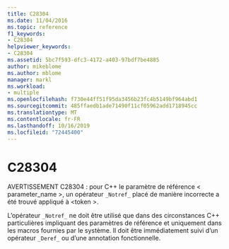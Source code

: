 ```yaml
---
title: C28304
ms.date: 11/04/2016
ms.topic: reference
f1_keywords:
- C28304
helpviewer_keywords:
- C28304
ms.assetid: 5bc7f593-dfc3-4172-a403-97bdf7be4885
author: mikeblome
ms.author: mblome
manager: markl
ms.workload:
- multiple
ms.openlocfilehash: f730e44ff51f95da3456b23fc4b5149bf964abd1
ms.sourcegitcommit: 485ffaedb1ade71490f11cf05962add1718945cc
ms.translationtype: MT
ms.contentlocale: fr-FR
ms.lasthandoff: 10/16/2019
ms.locfileid: "72445400"
---
```

# <a name="c28304"></a>C28304
AVERTISSEMENT C28304 : pour C++ le paramètre de référence < parameter_name >, un opérateur `_Notref_` placé de manière incorrecte a été trouvé appliqué à \<token >.

 L’opérateur `_Notref_` ne doit être utilisé que dans des circonstances C++ particulières impliquant des paramètres de référence et uniquement dans les macros fournies par le système. Il doit être immédiatement suivi d’un opérateur `_Deref_` ou d’une annotation fonctionnelle.
